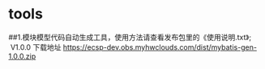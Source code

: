 # tools

##1.模块模型代码自动生成工具，使用方法请查看发布包里的《使用说明.txt》;
  V1.0.0 下载地址 https://ecsp-dev.obs.myhwclouds.com/dist/mybatis-gen-1.0.0.zip
 
